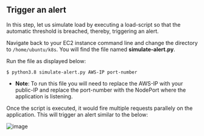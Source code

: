 ## Trigger an alert
In this step, let us simulate load by executing a load-script so that the automatic threshold is breached, thereby, triggering an alert.

Navigate back to your EC2 instance command line and change the directory to `/home/ubuntu/k8s`. You will find the file named **simulate-alert.py**.

Run the file as displayed below:
```
$ python3.8 simulate-alert.py AWS-IP port-number
```

* **Note**: To run this file you will need to replace the AWS-IP with your public-IP and replace the port-number with the NodePort where the application is listening.

Once the script is executed, it would fire multiple requests parallely on the application. This will trigger an alert similar to the below:

![image](./images/alert1.png)

